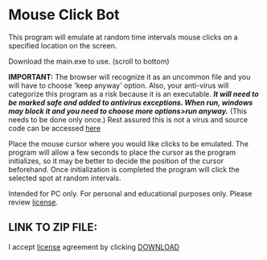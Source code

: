 # __Mouse Click Bot__

This program will emulate at random time intervals mouse clicks on a specified location on the screen. 

Download the main.exe to use. (scroll to bottom)

**IMPORTANT:** The browser will recognize it as an uncommon file and you will have to choose 'keep anyway' option. Also, your anti-virus will categorize this program as a risk because it is an executable. ***It will need to be marked safe and added to antivirus exceptions. When run, windows may block it and you need to choose more options>run anyway.*** (This needs to be done only once.) Rest assured this is not a virus and source code can be accessed [here](https://github.com/Imranazeb/MouseBotGUI/blob/master/main.py) 

Place the mouse cursor where you would like clicks to be emulated. The program will allow a few seconds to place the cursor as the program initializes, so it may be better to decide the position of the cursor beforehand. Once initialization is completed the program will click the selected spot at random intervals. 

Intended for PC only. For personal and educational purposes only. Please review [license](https://github.com/Imranazeb/MouseBotGUI/blob/master/LICENSE.md). 

## LINK TO ZIP FILE:

I accept [license](https://github.com/Imranazeb/MouseBotGUI/blob/master/LICENSE.md) agreement by clicking [DOWNLOAD](https://github.com/Imranazeb/MouseBotGUI/releases/download/v1.00/main.exe)
